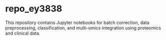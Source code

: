 # repo_ey3838

This repository contains Jupyter notebooks for batch correction, data preprocessing, classification, and multi-omics integration using proteomics and clinical data.
